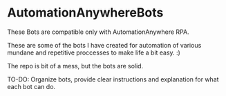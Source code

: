 # AutomationAnywhereBots
These Bots are compatible only with AutomationAnywhere RPA.

These are some of the bots I have created for automation of various mundane and repetitive proccesses to make life a bit easy. :)

The repo is bit of a mess, but the bots are solid.

TO-DO: Organize bots, provide clear instructions and explanation for what each bot can do.

